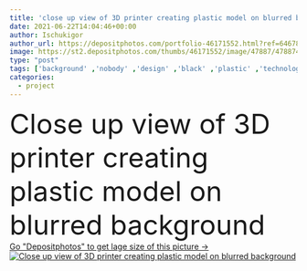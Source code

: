 ```yaml
---
title: 'close up view of 3D printer creating plastic model on blurred background'
date: 2021-06-22T14:04:46+00:00
author: Ischukigor
author_url: https://depositphotos.com/portfolio-46171552.html?ref=64678756
image: https://st2.depositphotos.com/thumbs/46171552/image/47887/478874492/api_thumb_450.jpg?forcejpeg=true
type: "post"
tags: ['background' ,'nobody' ,'design' ,'black' ,'plastic' ,'technology' ,'machine' ,'create' ,'blur' ,'office' ,'figure' ,'beige' ,'electronic' ,'work' ,'indoors' ,'project' ,'print' ,'production' ,'prototype' ,'triangles' ,'close up' ,'no people' ,'3D printer' ,'printed model' ]
categories: 
  - project
---
```

<div aling="center">
            <font size="60"> Close up view of 3D printer creating plastic model on blurred background</font>   
</div>
<div>
    <a href='https://st2.depositphotos.com/thumbs/46171552/image/47887/478874492/api_thumb_450.jpg?forcejpeg=true?ref=64678756' target=_blank > Go "Depositphotos" to get lage size of this picture ->
        <img href='https://st2.depositphotos.com/thumbs/46171552/image/47887/478874492/api_thumb_450.jpg?forcejpeg=true?ref=64678756' src='https://st2.depositphotos.com/46171552/47887/i/950/depositphotos_478874492-stock-photo-close-view-printer-creating-plastic.jpg?forcejpeg=true' alt='Close up view of 3D printer creating plastic model on blurred background' >
    </a>
</div>
